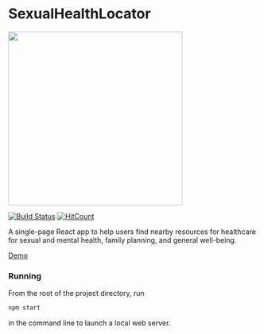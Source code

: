 # SexualHealthLocator
<img src="https://raw.githubusercontent.com/samlehman617/SexualHealthLocator/master/screenshot.png" width="350"/>

[![Build Status](https://travis-ci.com/samlehman617/SexualHealthLocator.svg?branch=master)](https://travis-ci.com/samlehman617/SexualHealthLocator)
[![HitCount](http://hits.dwyl.io/samlehman617/samlehman617/resume.svg)](http://hits.dwyl.io/samlehman617/samlehman617/resume)

A single-page React app to help users find nearby resources for healthcare for sexual and mental health, family planning, and general well-being.

[Demo](https://samlehman.me/SexualHealthLocator)

### Running
From the root of the project directory, run
```bash
npm start
```
in the command line to launch a local web server.
